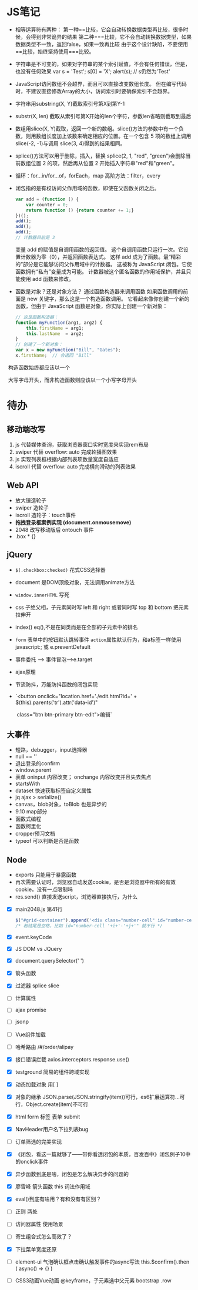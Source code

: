 # JS笔记

- 相等运算符有两种：
第一种==比较，它会自动转换数据类型再比较，很多时候，会得到非常诡异的结果
第二种===比较，它不会自动转换数据类型，如果数据类型不一致，返回false，如果一致再比较
由于这个设计缺陷，不要使用==比较，始终坚持使用===比较。

- 字符串是不可变的，如果对字符串的某个索引赋值，不会有任何错误，但是，也没有任何效果
  var s = 'Test';
  s[0] = 'X';
  alert(s); // s仍然为'Test'

- JavaScript访问数组不会越界，而且可以直接改变数组长度。
  但在编写代码时，不建议直接修改Array的大小，访问索引时要确保索引不会越界。

- 字符串用substring(X, Y)截取索引号第X到第Y-1

- substr(X, len) 截取从索引号第X开始的len个字符，参数len省略则截取到最后

- 数组用slice(X, Y)截取，返回一个新的数组。slice()方法的参数中有一个负数，则用数组长度加上该数来确定相应的位置。在一个包含 5 项的数组上调用 slice(-2, -1)与调用 slice(3, 4)得到的结果相同。

- splice()方法可以用于删除，插入，替换
  splice(2, 1, "red", "green")会删除当前数组位置 2 的项，然后再从位置 2 开始插入字符串"red"和"green"。

- 循环：for...in/for...of，forEach，map
  高阶方法：filter，every

- 闭包指的是有权访问父作用域的函数，即使在父函数关闭之后。

  ```js
  var add = (function () {
      var counter = 0;
      return function () {return counter += 1;}
  })();
  add();
  add();
  add();
  // 计数器目前是 3
  ```

  变量 add 的赋值是自调用函数的返回值。
  这个自调用函数只运行一次。它设置计数器为零（0），并返回函数表达式。
  这样 add 成为了函数。最“精彩的”部分是它能够访问父作用域中的计数器。
  这被称为 JavaScript 闭包。它使函数拥有“私有”变量成为可能。
  计数器被这个匿名函数的作用域保护，并且只能使用 add 函数来修改。

- 函数是对象？还是对象方法？
  通过函数构造器来调用函数
  如果函数调用的前面是 new 关键字，那么这是一个构造函数调用。
  它看起来像你创建一个新的函数，但由于 JavaScript 函数是对象，你实际上创建一个新对象：

  ```js
  // 这是函数构造器：
  function myFunction(arg1, arg2) {
      this.firstName = arg1;
      this.lastName  = arg2;
  }
  // 创建了一个新对象：
  var x = new myFunction("Bill", "Gates");
  x.firstName;	// 会返回 "Bill"
  ```

​       构造函数始终都应该以一个

​       大写字母开头，而非构造函数则应该以一个小写字母开头



# 待办



## 移动端改写

1. js 代替媒体查询，获取浏览器窗口实时宽度来实现rem布局
2. swiper 代替 overflow: auto 完成轮播图效果
3. js 实现列表框根据内部列表项数量宽度自适应
4. iscroll 代替 overflow: auto 完成横向滑动的列表效果



## Web API

- 放大镜造轮子
- swiper 造轮子
- iscroll 造轮子：touch事件
- **拖拽登录框案例实现 (document.onmousemove)**
- 2048 改写移动版后 ontouch 事件
- .box * {}



## jQuery

- `$(.checkbox:checked)` 花式CSS选择器

- document 是DOM顶级对象，无法调用animate方法

- `window.innerHTML` 写死

- css 子绝父相，子元素同时写 left 和 right 或者同时写 top 和 bottom 把元素拉伸开

- index() eq(),不是在同类而是在全部的子元素中的排名

- `form` 表单中的按钮默认跳转事件 `action`属性默认行为，和a标签一样使用 javascript:; 或 e.preventDefault

- 事件委托 --> 事件冒泡-->e.target

- ajax原理

- 节流防抖，万能防抖函数的闭包实现

- `<button onclick="location.href='./edit.html?id=' + $(this).parents('tr').attr('data-id')"

  ​     class="btn btn-primary btn-edit">编辑</button>`
  



## 大事件

- 短路，debugger，input选择器
- null == ''
- 退出登录的confirm
- window.parent
- 表单 oninput 内容改变； onchange 内容改变并且失去焦点
- startsWith
- dataset 快速获取标签自定义属性
- jq   ajax > serialize()
- canvas，blob对象，toBlob 也是异步的
- 9.10 map部分
- 函数式编程
- 函数柯里化
- cropper预习文档
- typeof 可以判断是否是函数



## Node

- exports 只能用于暴露函数
- 再次需要认证时，浏览器自动发送cookie，是否是浏览器中所有的有效cookie，没有一点限制吗
- res.send() 直接发送script，浏览器直接执行，为什么





- [x] main2048.js  第41行

  ```js
  $("#grid-container").append('<div class="number-cell" id="number-cell-'+i+'-'+j+'"></div>');
  /* 若结尾是空格，比如 id="number-cell '+i+'-'+j+'" 就不行 */
  ```

- [x] event.keyCode

- [x] JS DOM vs JQuery

- [x] document.querySelector(' ')

- [x] 箭头函数

- [x] 过滤器 splice slice

- [ ] 计算属性

- [ ] ajax promise

- [ ] jsonp

- [ ] Vue组件加载

- [ ] 哈希路由 	/#/order/alipay

- [x] 接口错误拦截  axios.interceptors.response.use()

- [x] testground 简易的组件跨域实现

- [x] 动态加载对象 用[ ]

- [x] 对象的继承 JSON.parse(JSON.stringify(item))可行，es6扩展运算符...可行，Object.create(item)不可行

- [x] html form 标签 表单 submit

- [x] NavHeader用户名下拉列表bug

- [ ] 订单筛选的完美实现

- [x] 《闭包，看这一篇就够了——带你看透闭包的本质，百发百中》闭包例子10中的onclick事件

- [x] 异步函数到底是啥，闭包是怎么解决异步的问题的

- [x] 廖雪峰 箭头函数 this 词法作用域

- [x] eval()到底有啥用？有和没有有区别？

- [ ] 正则 两处

- [ ] 访问器属性 使用场景

- [ ] 寄生组合式怎么高效了？

- [x] 下拉菜单宽度还原

- [ ] element-ui 气泡确认框点击确认触发事件的async写法
  this.$confirm().then ( async() => {} )
  
- [ ] CSS3动画Vue动画 @keyframe，子元素选中父元素 bootstrap .row


